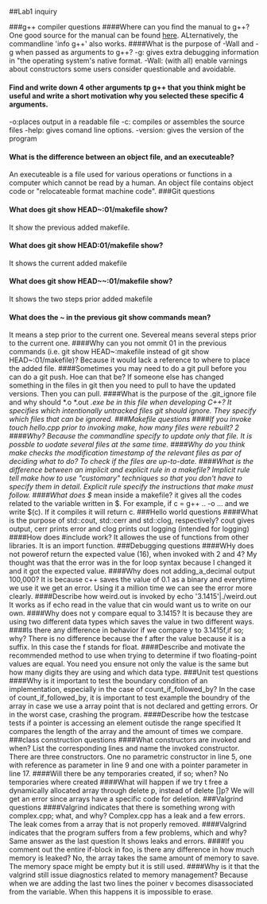 ##Lab1 inquiry

###g++ compiler questions
####Where can you find the manual to g++?
One good source for the manual can be found [here](https://gcc.gnu.org/onlinedocs/).
ALternatively, the commandline 'info g++' also works.
####What is the purpose of -Wall and -g when passed as arguments to g++?
-g: gives extra debugging information in "the operating system's native format.
-Wall: (with all) enable varnings about constructors some users consider questionable and avoidable.
#### Find and write down 4 other arguments tp g++ that you think might be useful and write a short motivation why you selected these specific 4 arguments.
-o:places output in a readable file
-c: compiles or assembles the source files
-help: gives comand line options.
-version: gives the version of the program
#### What is the difference between an object file, and an executeable?
An executeable is a file used for various operations or functions in a computer which cannot be read by a human.
An object file contains object code or "relocateable format machine code".
###Git questions
#### What does git show HEAD~:01/makefile show?
It show the previous added makefile.
#### What does git show HEAD:01/makefile show?
It shows the current added makefile
#### What does git show HEAD~~:01/makefile show?
It shows the two steps prior added makefile
#### What does the ~ in the previous git show commands mean?
It means a step prior to the current one. Severeal means several steps prior to the current one.
####Why can you not ommit 01 in the previous commands (i.e. git show HEAD~:makefile instead of git show HEAD~:01/makefile)?
Because it would lack a reference to where to place the added file.
####Sometimes you may need to do a git pull before you can do a git push. Hoe can that be?
If someone else has changed something in the files in git then you need to pull to have the updated versions. Then you can pull.
####What is the purpose of the .git_ignore file and why should *.o *.out *.exe be in this file when developing C++?
It specifies which intentionally untracked files git should ignore. They specify which files that can be ignored.
###Makefile questions
####If you invoke touch hello.cpp prior to invoking make, how many files were rebuilt?
2
####Why?
Because the commandline specify to update only that file. It is possble to uodate several files at the same time.
####Why do you think make checks the modification timestamp of the relevant files as par  of deciding what to do?
To check if the files are up-to-date.
####What is the difference between an implicit and explicit rule in a makefile?
Implicit rule tell make how to use "customary" techniques so that you don't have to specify them in detail.
Explicit rule specify the instructions that make must follow.
####What does $* mean inside a makefile?
it gives all the codes related to the variable written in $. For example, if c = g++ .. -o ... and we write $(c). If it compiles it will return c.
###Hello world questions
####What is the purpose of std::cout, std::cerr and std::clog, respectively?
cout gives output, cerr prints error and clog prints out logging (intended for logging)
####How does #include work?
It allowes the use of functions from other libraries. It is an import function.
###Debugging questions
####WHy does not powerof return the expected value (16), when invoked with 2 and 4?
My thought was that the error was in the for loop syntax because I changed it and it got the expected value.
####Why does not adding_a_decimal output 100,000?
It is because c++ saves the value of 0.1 as a binary and everytime we use it we get an error. Using it a million time we can see the error more clearly.
####Describe how weird.out is invoked by echo '3.1415'|./weird.out
It works as if echo read in the value that cin would want us to write on our own.
####Why does not y compare equal to 3.1415?
It is because they are using two different data types which saves the value in two different ways.
####Is there any difference in behavior if we compare y to 3.1415f,if so; why?
There is no difference because the f after the value because it is a suffix. In this case the f stands for float.
####Describe and motivate the recommended method to use when trying to determine if two floating-point values are equal.
You need you ensure not only the value is the same but how many digits they are using and which data type.
###Unit test questions
####Why is it important to test the boundary condition of an implementation, especially in the case of count_if_followed_by?
In the case of count_if_followed_by, it is important to test example the boundry of the array in case we use a array point that is not declared and getting errors. Or in the worst case, crashing the program.
####Describe how the testcase tests if a pointer is accessing an element outisde the range specified
It compares the length of the array and the amount of times we compare.
###class construction questions
####What constructors are invoked and when? List the corresponding lines and name the invoked constructor.
There are three constructors. One no parametric constructor in line 5, one with reference as parameter in line 9 and one with a pointer parameter in line 17.
####Will there be any temporaries created, if so; when?
No temporaries where created
####What will happen if we try t free a dynamically allocated array through delete p, instead of delete []p?
We will get an error since arrays have a specific code for deletion. 
###Valgrind questions
####Valgrind indicates that there is something wrong with complex.cpp; what, and why?
Complex.cpp has a leak and a few errors. The leak comes from a array that is not properly removed.
####Valgrind indicates that the program suffers from a few problems, which and why?
Same answer as the last question
It shows leaks and errors.
####If you comment out the entire if-block in foo, is there any difference in how much memory is leaked?
No, the array takes the same amount of memory to save. The memory space might be empty but it is still used.
####Why is it that the valgrind still issue diagnostics related to memory management?
Because when we are adding the last two lines the poiner v becomes disassociated from the variable. When this happens it is impossible to erase.




























